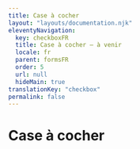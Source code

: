 ```yaml
---
title: Case à cocher
layout: "layouts/documentation.njk"
eleventyNavigation:
  key: checkboxFR
  title: Case à cocher — à venir
  locale: fr
  parent: formsFR
  order: 5
  url: null
  hideMain: true
translationKey: "checkbox"
permalink: false
---
```


# Case à cocher